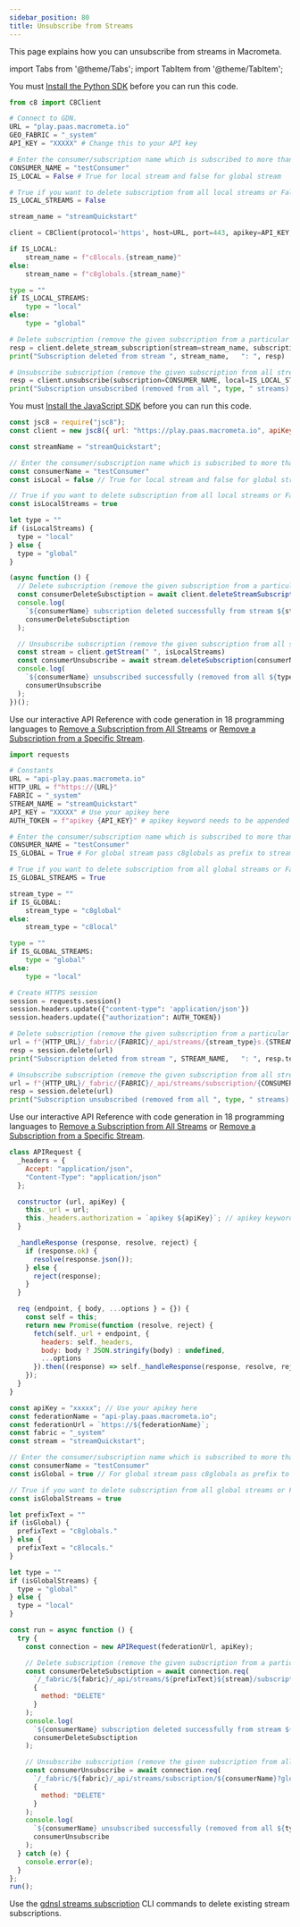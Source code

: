 ```yaml
---
sidebar_position: 80
title: Unsubscribe from Streams
---
```


This page explains how you can unsubscribe from streams in Macrometa.

import Tabs from '@theme/Tabs';
import TabItem from '@theme/TabItem';

<Tabs groupId="operating-systems">
<TabItem value="py" label="Python SDK">

You must [Install the Python SDK](../sdks/install-sdks.md) before you can run this code.

```py
from c8 import C8Client

# Connect to GDN.
URL = "play.paas.macrometa.io"
GEO_FABRIC = "_system"
API_KEY = "XXXXX" # Change this to your API key

# Enter the consumer/subscription name which is subscribed to more than 2 streams
CONSUMER_NAME = "testConsumer"
IS_LOCAL = False # True for local stream and false for global stream

# True if you want to delete subscription from all local streams or False if you want to delete subscription on all global streams
IS_LOCAL_STREAMS = False 

stream_name = "streamQuickstart"

client = C8Client(protocol='https', host=URL, port=443, apikey=API_KEY, geofabric=GEO_FABRIC)

if IS_LOCAL:
    stream_name = f"c8locals.{stream_name}"
else:
    stream_name = f"c8globals.{stream_name}"

type = ""
if IS_LOCAL_STREAMS:
    type = "local"
else:
    type = "global" 

# Delete subscription (remove the given subscription from a particular stream)
resp = client.delete_stream_subscription(stream=stream_name, subscription=CONSUMER_NAME, local=IS_LOCAL)
print("Subscription deleted from stream ", stream_name,   ": ", resp)

# Unsubscribe subscription (remove the given subscription from all streams (either global or local as specified by IS_LOCAL_STREAMS))
resp = client.unsubscribe(subscription=CONSUMER_NAME, local=IS_LOCAL_STREAMS)
print("Subscription unsubscribed (removed from all ", type, " streams): ", resp)
```

</TabItem>
<TabItem value="js" label="JavaScript SDK">

You must [Install the JavaScript SDK](../sdks/install-sdks.md) before you can run this code.

```js
const jsc8 = require("jsc8");
const client = new jsc8({ url: "https://play.paas.macrometa.io", apiKey: "xxxxx", fabricName: "_system" });

const streamName = "streamQuickstart";

// Enter the consumer/subscription name which is subscribed to more than 2 streams
const consumerName = "testConsumer"
const isLocal = false // True for local stream and false for global stream

// True if you want to delete subscription from all local streams or False if you want to delete subscription on all global streams
const isLocalStreams = true

let type = ""
if (isLocalStreams) {
  type = "local"
} else {
  type = "global"
}

(async function () {
  // Delete subscription (remove the given subscription from a particular stream)
  const consumerDeleteSubsctiption = await client.deleteStreamSubscription(streamName, consumerName, isLocal)
  console.log(
    `${consumerName} subscription deleted successfully from stream ${streamName}`,
    consumerDeleteSubsctiption
  );

  // Unsubscribe subscription (remove the given subscription from all streams (either global or local as specified by isLocalStreams))
  const stream = client.getStream(" ", isLocalStreams)
  const consumerUnsubscribe = await stream.deleteSubscription(consumerName)
  console.log(
    `${consumerName} unsubscribed successfully (removed from all ${type} streams)`,
    consumerUnsubscribe
  );
})();
```

</TabItem>
<TabItem value="api-py" label="API - Python">

Use our interactive API Reference with code generation in 18 programming languages to [Remove a Subscription from All Streams](https://macrometa.com/docs/api#/operations/DeleteAllSubscriptions) or [Remove a Subscription from a Specific Stream](https://macrometa.com/docs/api#/operations/DeleteSubscription).

```py
import requests

# Constants
URL = "api-play.paas.macrometa.io"
HTTP_URL = f"https://{URL}"
FABRIC = "_system"
STREAM_NAME = "streamQuickstart"
API_KEY = "XXXXX" # Use your apikey here
AUTH_TOKEN = f"apikey {API_KEY}" # apikey keyword needs to be appended

# Enter the consumer/subscription name which is subscribed to more than 2 streams
CONSUMER_NAME = "testConsumer"
IS_GLOBAL = True # For global stream pass c8globals as prefix to stream name or c8locals if stream is local

# True if you want to delete subscription from all global streams or False if you want to delete subscription on all local streams
IS_GLOBAL_STREAMS = True 

stream_type = ""
if IS_GLOBAL:
    stream_type = "c8global"
else:
    stream_type = "c8local"

type = ""
if IS_GLOBAL_STREAMS:
    type = "global"
else:
    type = "local"

# Create HTTPS session
session = requests.session()
session.headers.update({"content-type": 'application/json'})
session.headers.update({"authorization": AUTH_TOKEN})

# Delete subscription (remove the given subscription from a particular stream)
url = f"{HTTP_URL}/_fabric/{FABRIC}/_api/streams/{stream_type}s.{STREAM_NAME}/subscriptions/{CONSUMER_NAME}"
resp = session.delete(url)
print("Subscription deleted from stream ", STREAM_NAME,   ": ", resp.text)

# Unsubscribe subscription (remove the given subscription from all streams (either global or local as specified by IS_GLOBAL_STREAMS))
url = f"{HTTP_URL}/_fabric/{FABRIC}/_api/streams/subscription/{CONSUMER_NAME}?global={IS_GLOBAL_STREAMS}"
resp = session.delete(url)
print("Subscription unsubscribed (removed from all ", type, " streams): ", resp.text)
```

</TabItem>
<TabItem value="api-js" label="API - JS">

Use our interactive API Reference with code generation in 18 programming languages to [Remove a Subscription from All Streams](https://macrometa.com/docs/api#/operations/DeleteAllSubscriptions) or [Remove a Subscription from a Specific Stream](https://macrometa.com/docs/api#/operations/DeleteSubscription).

```js
class APIRequest {
  _headers = {
    Accept: "application/json",
    "Content-Type": "application/json"
  };

  constructor (url, apiKey) {
    this._url = url;
    this._headers.authorization = `apikey ${apiKey}`; // apikey keyword needs to be appended
  }

  _handleResponse (response, resolve, reject) {
    if (response.ok) {
      resolve(response.json());
    } else {
      reject(response);
    }
  }

  req (endpoint, { body, ...options } = {}) {
    const self = this;
    return new Promise(function (resolve, reject) {
      fetch(self._url + endpoint, {
        headers: self._headers,
        body: body ? JSON.stringify(body) : undefined,
        ...options
      }).then((response) => self._handleResponse(response, resolve, reject));
    });
  }
}

const apiKey = "xxxxx"; // Use your apikey here
const federationName = "api-play.paas.macrometa.io";
const federationUrl = `https://${federationName}`;
const fabric = "_system"
const stream = "streamQuickstart";

// Enter the consumer/subscription name which is subscribed to more than 2 streams
const consumerName = "testConsumer"
const isGlobal = true // For global stream pass c8globals as prefix to stream name or c8locals if stream is local

// True if you want to delete subscription from all global streams or False if you want to delete subscription on all local streams
const isGlobalStreams = true

let prefixText = ""
if (isGlobal) {
  prefixText = "c8globals."
} else {
  prefixText = "c8locals."
}

let type = ""
if (isGlobalStreams) {
  type = "global"
} else {
  type = "local"
}

const run = async function () {
  try {
    const connection = new APIRequest(federationUrl, apiKey);

    // Delete subscription (remove the given subscription from a particular stream)
    const consumerDeleteSubsctiption = await connection.req(
      `/_fabric/${fabric}/_api/streams/${prefixText}${stream}/subscriptions/${consumerName}`,
      {
        method: "DELETE"
      }
    );
    console.log(
      `${consumerName} subscription deleted successfully from stream ${stream}`,
      consumerDeleteSubsctiption
    );

    // Unsubscribe subscription (remove the given subscription from all streams (either global or local as specified by isGlobalStreams))
    const consumerUnsubscribe = await connection.req(
      `/_fabric/${fabric}/_api/streams/subscription/${consumerName}?global=${isGlobalStreams}`,
      {
        method: "DELETE"
      }
    );
    console.log(
      `${consumerName} unsubscribed successfully (removed from all ${type} streams)`,
      consumerUnsubscribe
    );
  } catch (e) {
    console.error(e);
  }
};
run();
```

</TabItem>
<TabItem value="cli" label="CLI">

Use the [gdnsl streams subscription](../cli/streams-cli.md#gdnsl-streams-subscription) CLI commands to delete existing stream subscriptions.

</TabItem>
</Tabs>
